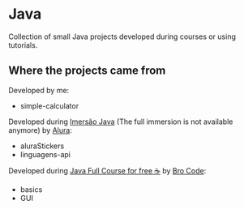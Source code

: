 # Java

Collection of small Java projects developed during courses or using tutorials.

## Where the projects came from

Developed by me:

-   simple-calculator

Developed during [Imersão Java](https://www.youtube.com/watch?v=xt887SyYe7A) (The full immersion is not available anymore) by [Alura](https://www.youtube.com/@Alura):

-   aluraStickers
-   linguagens-api

Developed during [Java Full Course for free ☕](https://www.youtube.com/watch?v=xk4_1vDrzzo) by [Bro Code](https://www.youtube.com/@BroCodez):

-   basics
-   GUI
